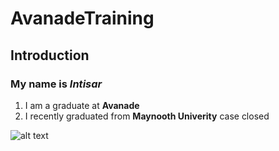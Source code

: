 # AvanadeTraining

## Introduction

### My name is *Intisar*

1. I am a graduate at **Avanade**
2. I recently graduated from **Maynooth Univerity**
case closed



![alt text](https://th.bing.com/th/id/OIP.JhgZ09IMiU3UDmXR5iXy7gHaEK?w=308&h=187&c=7&r=0&o=5&pid=1.7)
